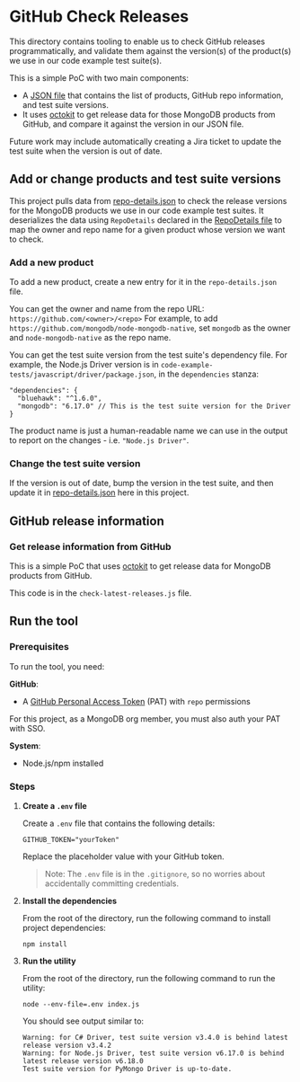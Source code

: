 # GitHub Check Releases

This directory contains tooling to enable us to check GitHub releases programmatically, and validate them against the
version(s) of the product(s) we use in our code example test suite(s).

This is a simple PoC with two main components:

- A [JSON file](repo-details.json) that contains the list of products, GitHub repo information, and test suite versions.
- It uses [octokit](https://github.com/octokit/octokit.js) to get release data for those MongoDB products from GitHub, and compare it against the version 
  in our JSON file.

Future work may include automatically creating a Jira ticket to update the test suite when the version is out of date.

## Add or change products and test suite versions

This project pulls data from [repo-details.json](repo-details.json) to check the release versions for the MongoDB
products we use in our code example test suites. It deserializes the data using `RepoDetails` declared in the
[RepoDetails file](RepoDetails.js) to map the owner and repo name for a given product whose version we want to check.

### Add a new product

To add a new product, create a new entry for it in the `repo-details.json` file. 

You can get the owner and name from the repo URL: `https://github.com/<owner>/<repo>`
For example, to add `https://github.com/mongodb/node-mongodb-native`, set `mongodb` as the
owner and `node-mongodb-native` as the repo name.

You can get the test suite version from the test suite's dependency file. For example, the Node.js Driver version is in
`code-example-tests/javascript/driver/package.json`, in the `dependencies` stanza:

```
"dependencies": {
  "bluehawk": "^1.6.0",
  "mongodb": "6.17.0" // This is the test suite version for the Driver
}
```

The product name is just a human-readable name we can use in the output to report on the changes - i.e. `"Node.js Driver"`.

### Change the test suite version

If the version is out of date, bump the version in the test suite, and then update it in [repo-details.json](repo-details.json) here
in this project.

## GitHub release information

### Get release information from GitHub

This is a simple PoC that uses [octokit](https://github.com/octokit/octokit.js) to get release data for MongoDB products from GitHub.

This code is in the `check-latest-releases.js` file.

## Run the tool

### Prerequisites

To run the tool, you need:

**GitHub**:

- A [GitHub Personal Access Token](https://docs.github.com/en/authentication/keeping-your-account-and-data-secure/managing-your-personal-access-tokens) (PAT) with `repo` permissions

For this project, as a MongoDB org member, you must also auth your PAT with SSO.

**System**:

- Node.js/npm installed

### Steps

1. **Create a `.env` file**

   Create a `.env` file that contains the following details:

   ```
   GITHUB_TOKEN="yourToken"
   ```

   Replace the placeholder value with your GitHub token.

   > Note: The `.env` file is in the `.gitignore`, so no worries about accidentally committing credentials.

2. **Install the dependencies**

   From the root of the directory, run the following command to install project dependencies:

   ```
   npm install
   ```

3. **Run the utility**

   From the root of the directory, run the following command to run the utility:

   ```
   node --env-file=.env index.js
   ```

   You should see output similar to:

   ```
   Warning: for C# Driver, test suite version v3.4.0 is behind latest release version v3.4.2
   Warning: for Node.js Driver, test suite version v6.17.0 is behind latest release version v6.18.0
   Test suite version for PyMongo Driver is up-to-date.
   ```
